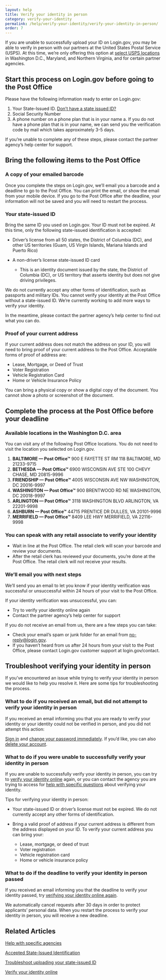 ```yaml
---
layout: help
title: Verify your identity in person
category: verify-your-identity
permalink: /help/verify-your-identity/verify-your-identity-in-person/
order: 7
---
```

If you are unable to successfully upload your ID on Login.gov, you may be able to verify in person with our partners at the United States Postal Service (USPS). At this time, we’re only offering this option at [select USPS locations](#available-locations-in-the-washington-dc-area) in Washington D.C., Maryland, and Northern Virginia, and for certain partner agencies.

## Start this process on Login.gov before going to the Post Office 

Please have the following information ready to enter on Login.gov:

1. Your State-Issued ID. [Don’t have a state issued ID?](/help/verify-your-identity/accepted-state-issued-identification/)
2. Social Security Number
3. A phone number on a phone plan that is in your name
   a. If you do not have a phone plan that is in your name, we can send you the verification code by mail which takes approximately 3-5 days.

If you’re unable to complete any of these steps, please contact the partner agency’s help center for support.   

## Bring the following items to the Post Office

### A copy of your emailed barcode

Once you complete the steps on Login.gov, we’ll email you a barcode and a deadline to go to the Post Office. You can print the email, or show the email from your mobile device. If you go to the Post Office after the deadline, your information will not be saved and you will need to restart the process.  

### Your state-issued ID

Bring the same ID you used on Login.gov. Your ID must not be expired. At this time, only the following state-issued identification is accepted: 

* Driver’s license from all 50 states, the District of Columbia (DC), and other US territories (Guam, US Virgin Islands, Mariana Islands and Puerto Rico)
* A non-driver’s license state-issued ID card

  * This is an identity document issued by the state, the District of Columbia (DC), or US territory that asserts identity but does not give driving privileges.

We do not currently accept any other forms of identification, such as passports and military IDs. You cannot verify your identity at the Post Office without a state-issued ID. We’re currently working to add more ways to verify your identity.

In the meantime, please contact the partner agency’s help center to find out what you can do.

### Proof of your current address

If your current address does not match the address on your ID, you will need to bring proof of your current address to the Post Office. Acceptable forms of proof of address are:

* Lease, Mortgage, or Deed of Trust
* Voter Registration
* Vehicle Registration Card
* Home or Vehicle Insurance Policy

You can bring a physical copy or show a digital copy of the document. You cannot show a photo or screenshot of the document. 

## Complete the process at the Post Office before your deadline

### Available locations in the Washington D.C. area 

You can visit any of the following Post Office locations. You do not need to visit the location you selected on Login.gov. 

1. **BALTIMORE — Post Office™**
   900 E FAYETTE ST RM 118
   BALTIMORE, MD 21233-9715
2. **BETHESDA — Post Office™**
   6900 WISCONSIN AVE STE 100
   CHEVY CHASE, MD 20815-9996
3. **FRIENDSHIP — Post Office™**
   4005 WISCONSIN AVE NW
   WASHINGTON, DC 20016-9997
4. **WASHINGTON — Post Office™**
   900 BRENTWOOD RD NE
   WASHINGTON, DC 20018-9997
5. **ARLINGTON — Post Office™**
   3118 WASHINGTON BLVD
   ARLINGTON, VA 22201-9998
6. **ASHBURN — Post Office™**
   44715 PRENTICE DR
   DULLES, VA 20101-9996
7. **MERRIFIELD — Post Office™**
   8409 LEE HWY
   MERRIFIELD, VA 22116-9998

### You can speak with any retail associate to verify your identity

* Wait in line at the Post Office. The retail clerk will scan your barcode and review your documents.
* After the retail clerk has reviewed your documents, you’re done at the Post Office. The retail clerk will not receive your results.

### We’ll email you with next steps

We’ll send you an email to let you know if your identity verification was successful or unsuccessful within 24 hours of your visit to the Post Office. 

If your identity verification was unsuccessful, you can:

* Try to verify your identity online again
* Contact the partner agency’s help center for support

If you do not receive an email from us, there are a few steps you can take:

* Check your email’s spam or junk folder for an email from [no-reply@login.gov](mailto:no-reply@login.gov).
* If you haven’t heard from us after 24 hours from your visit to the Post Office, please contact Login.gov customer support at login.gov/contact. 

## Troubleshoot verifying your identity in person

If you’ve encountered an issue while trying to verify your identity in person we would like to help you resolve it. Here are some tips for troubleshooting the process. 

### What to do if you received an email, but did not attempt to verify your identity in person

If you received an email informing you that you are ready to verify your identity or your identity could not be verified in person, and you did not attempt this action: 

[Sign in](https://secure.login.gov/) and [change your password immediately](/help/manage-your-account/change-your-password/). If you’d like, you can also [delete your account](/help/manage-your-account/delete-your-account/). 

### What to do if you were unable to successfully verify your identity in person

If you are unable to successfully verify your identity in person, you can try to [verify your identity online](/help/verify-your-identity/how-to-verify-your-identity/) again, or you can contact the agency you are trying to access for [help with specific questions](/help/specific-agencies/overview/) about verifying your identity.

Tips for verifying your identity in person: 

* Your state-issued ID or driver’s license must not be expired. We do not currently accept any other forms of identification.
* Bring a valid proof of address if your current address is different from the address displayed on your ID. To verify your current address you can bring your:

  * Lease, mortgage, or deed of trust
  * Voter registration
  * Vehicle registration card
  * Home or vehicle insurance policy

### What to do if the deadline to verify your identity in person passed

If you received an email informing you that the deadline to verify your identity passed, try [verifying your identity online again](/help/verify-your-identity/how-to-verify-your-identity/). 

We automatically cancel requests after 30 days in order to protect applicants’ personal data. When you restart the process to verify your identity in person, you will receive a new deadline. 

## Related Articles

[Help with specific agencies](/help/specific-agencies/overview/)

[Accepted State-Issued Identification](/help/verify-your-identity/accepted-state-issued-identification/)

[Troubleshoot uploading your state-issued ID](/help/verify-your-identity/troubleshoot-uploading-your-state-issued-id/)

[Verify your identity online](/help/verify-your-identity/how-to-verify-your-identity/)